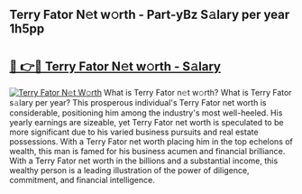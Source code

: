 ## Terry Fator N𝚎t w𝚘rth - Part-yBz S𝚊lary per year 1h5pp

# <h2><a href="http://gc127jx.nevu.top/?p=Terry+Fator">🔗 👉🔴 Terry Fator N𝚎t w𝚘rth - S𝚊lary</a></h2>

[![Terry Fator N𝚎t W𝚘rth](https://i.imgur.com/Oavwk0R.jpeg)](http://gc127jx.nevu.top/?p=Terry+Fator)
What is Terry Fator n𝚎t w𝚘rth? What is Terry Fator s𝚊lary per year?
This prosperous individual's Terry Fator net worth is considerable, positioning him among the industry's most well-heeled. His yearly earnings are sizeable, yet Terry Fator net worth is speculated to be more significant due to his varied business pursuits and real estate possessions. With a Terry Fator net worth placing him in the top echelons of wealth, this man is famed for his business acumen and financial brilliance. With a Terry Fator net worth in the billions and a substantial income, this wealthy person is a leading illustration of the power of diligence, commitment, and financial intelligence.
